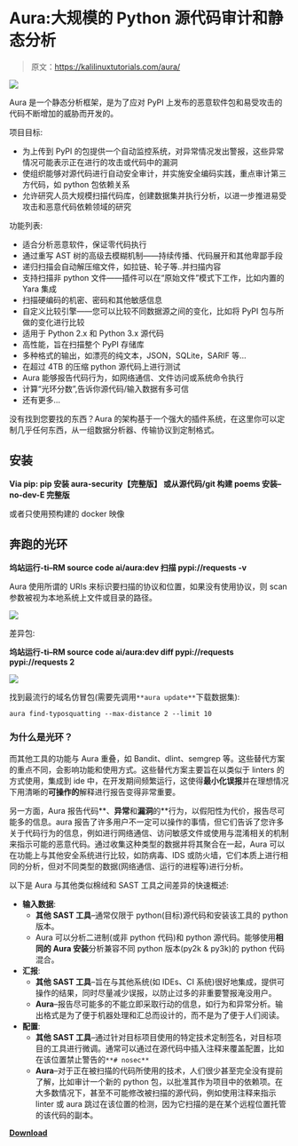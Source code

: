 # Aura:大规模的 Python 源代码审计和静态分析

> 原文：<https://kalilinuxtutorials.com/aura/>

[![](img//b28efd6358bc17a29a44dae1347238f0.png)](https://blogger.googleusercontent.com/img/b/R29vZ2xl/AVvXsEh9uJ2T8s7Id3KreDoShm1q3vk8fUYf44jfdhcpQq2MZxAelf3HJ13NibzAvZybuEnB7CbrmZhRpKABaqHqcjTjO1uPieATRd1eHgyrIowHGUVfrUWnlv6G3lq4k7-bxlgC5i32LtLpg8QvUJcz3KFLa026WAB688kYi4Ar3eVybSdDcXnI9Z1AdxJx/s728/Aura-Python-Source-Code-Auditing-And-Static-Analysis-On.png)

Aura 是一个静态分析框架，是为了应对 PyPI 上发布的恶意软件包和易受攻击的代码不断增加的威胁而开发的。

项目目标:

*   为上传到 PyPI 的包提供一个自动监控系统，对异常情况发出警报，这些异常情况可能表示正在进行的攻击或代码中的漏洞
*   使组织能够对源代码进行自动安全审计，并实施安全编码实践，重点审计第三方代码，如 python 包依赖关系
*   允许研究人员大规模扫描代码库，创建数据集并执行分析，以进一步推进易受攻击和恶意代码依赖领域的研究

功能列表:

*   适合分析恶意软件，保证零代码执行
*   通过重写 AST 树的高级去模糊机制——持续传播、代码展开和其他卑鄙手段
*   递归扫描会自动解压缩文件，如拉链、轮子等..并扫描内容
*   支持扫描非 python 文件——插件可以在“原始文件”模式下工作，比如内置的 Yara 集成
*   扫描硬编码的机密、密码和其他敏感信息
*   自定义比较引擎——您可以比较不同数据源之间的变化，比如将 PyPI 包与所做的变化进行比较
*   适用于 Python 2.x 和 Python 3.x 源代码
*   高性能，旨在扫描整个 PyPI 存储库
*   多种格式的输出，如漂亮的纯文本，JSON，SQLite，SARIF 等…
*   在超过 4TB 的压缩 python 源代码上进行测试
*   Aura 能够报告代码行为，如网络通信、文件访问或系统命令执行
*   计算“光环分数”,告诉你源代码/输入数据有多可信
*   还有更多…

没有找到您要找的东西？Aura 的架构基于一个强大的插件系统，在这里你可以定制几乎任何东西，从一组数据分析器、传输协议到定制格式。

## 安装

**Via pip:
pip 安装 aura-security【完整版】
或从源代码/git
构建 poems 安装–no-dev-E 完整版**

或者只使用预构建的 docker 映像

## 奔跑的光环

**坞站运行-ti–RM source code ai/aura:dev 扫描 pypi://requests -v**

Aura 使用所谓的 URIs 来标识要扫描的协议和位置，如果没有使用协议，则 scan 参数被视为本地系统上文件或目录的路径。

![](img//dda502fb80e072025e76f07b76082512.png)

差异包:

**坞站运行-ti–RM source code ai/aura:dev diff pypi://requests pypi://requests 2**

![](img//5683511890ba6c106636b1c9425fe1ed.png)

找到最流行的域名仿冒包(需要先调用`**aura update**`下载数据集):

```
aura find-typosquatting --max-distance 2 --limit 10
```

### 为什么是光环？

而其他工具的功能与 Aura 重叠，如 Bandit、dlint、semgrep 等。这些替代方案的重点不同，会影响功能和使用方式。这些替代方案主要旨在以类似于 linters 的方式使用，集成到 ide 中，在开发期间频繁运行，这使得**最小化误报**并在理想情况下用清晰的**可操作的**解释进行报告变得非常重要。

另一方面，Aura 报告代码**、**异常**和**漏洞**的**行为，以假阳性为代价，报告尽可能多的信息。aura 报告了许多用户不一定可以操作的事情，但它们告诉了您许多关于代码行为的信息，例如进行网络通信、访问敏感文件或使用与混淆相关的机制来指示可能的恶意代码。通过收集这种类型的数据并将其聚合在一起，Aura 可以在功能上与其他安全系统进行比较，如防病毒、IDS 或防火墙，它们本质上进行相同的分析，但对不同类型的数据(网络通信、运行的进程等)进行分析。

以下是 Aura 与其他类似棉绒和 SAST 工具之间差异的快速概述:

*   **输入数据**:
    *   **其他 SAST 工具**–通常仅限于 python(目标)源代码和安装该工具的 python 版本。
    *   Aura 可以分析二进制(或非 python 代码)和 python 源代码。能够使用**相同的 Aura 安装**分析兼容不同 python 版本(py2k & py3k)的 python 代码混合。
*   **汇报**:
    *   **其他 SAST 工具**–旨在与其他系统(如 IDEs、CI 系统)很好地集成，提供可操作的结果，同时尽量减少误报，以防止过多的非重要警报淹没用户。
    *   **Aura**–报告尽可能多的不能立即采取行动的信息，如行为和异常分析。输出格式是为了便于机器处理和汇总而设计的，而不是为了便于人们阅读。
*   **配置**:
    *   **其他 SAST 工具**–通过针对目标项目使用的特定技术定制签名，对目标项目的工具进行微调。通常可以通过在源代码中插入注释来覆盖配置，比如在该位置禁止警告的`**# nosec**`
    *   **Aura**–对于正在被扫描的代码所使用的技术，人们很少甚至完全没有提前了解，比如审计一个新的 python 包，以批准其作为项目中的依赖项。在大多数情况下，甚至不可能修改被扫描的源代码，例如使用注释来指示 linter 或 aura 跳过在该位置的检测，因为它扫描的是在某个远程位置托管的该代码的副本。

[**Download**](https://github.com/SourceCode-AI/aura)